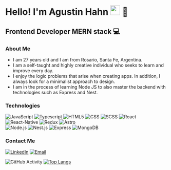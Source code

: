 <h1>Hello! I'm Agustin Hahn <img src="https://raw.githubusercontent.com/iampavangandhi/iampavangandhi/master/gifs/Hi.gif" width="30px"> 🚀</h1>
<h2>Frontend Developer MERN stack 💻 </h2>

### About Me
- I am 27 years old and I am from Rosario, Santa Fe, Argentina.
- I am a self-taught and highly creative individual who seeks to learn and improve every day.
- I enjoy the logic problems that arise when creating apps. In addition, I always look for a minimalist approach to design.
- I am in the process of learning Node JS to also master the backend with technologies such as Express and Nest.

### Technologies
  ![JavaScript](https://img.shields.io/badge/-JavaScript-333333?style=flat&logo=javascript)
  ![Typescript](https://img.shields.io/badge/-Typescript-333333?style=flat&logo=typescript)
  ![HTML5](https://img.shields.io/badge/-HTML5-333333?style=flat&logo=HTML5)
  ![CSS](https://img.shields.io/badge/-CSS-333333?style=flat&logo=CSS3&logoColor=1572B6)
  ![SCSS](https://img.shields.io/badge/-SCSS-333333?style=flat&logo=SASS&logoColor=CE6B9E)
  ![React](https://img.shields.io/badge/-React-333333?style=flat&logo=react)
  ![React-Native](https://img.shields.io/badge/-React-Native-333333?style=flat&logo=react)
  ![Redux](https://img.shields.io/badge/-Redux-333333?style=flat&logo=redux)
  ![Astro](https://img.shields.io/badge/-Astro-333333?style=flat&logo=astro)
  <br/>
  ![Node.js](https://img.shields.io/badge/-Node.js-333333?style=flat&logo=node.js)
  ![Nest.js](https://img.shields.io/badge/-NestJs-333333?style=flat&logo=nestjs)
  ![Express](https://img.shields.io/badge/-Express-333333?style=flat&logo=express)
  ![MongoDB](https://img.shields.io/badge/-MongoDB-333333?style=flat&logo=MongoDB)

### Contact Me
<a href="https://ar.linkedin.com/in/agustin-hahn-766b98183"><img alt="LinkedIn" src="https://img.shields.io/badge/LinkedIn-Agustin%20Hahn-blue?style=flat-square&logo=linkedin"></a>
<a href="Agustin.f.hahn@gmail.com"><img alt="Email" src="https://img.shields.io/badge/Gmail-Agustin.f.hahn@gmail.com-blue?style=flat-square&logo=gmail"></a>  

![GitHub Activity](https://github-readme-stats.vercel.app/api?username=agustinhahn&show_icons=true)
[![Top Langs](https://github-readme-stats.vercel.app/api/top-langs/?username=agustinhahn&layout=pie)](https://github.com/agustinhahn/github-readme-stats)
